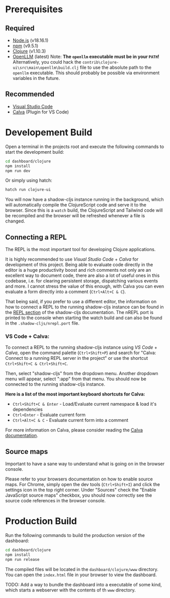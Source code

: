 # Prerequisites
## Required
* [Node.js](https://nodejs.org/en/) (v18.16.1)
* [npm](https://www.npmjs.com/) (v9.5.1)
* [Clojure](https://clojure.org/guides/getting_started) (v1.10.3)
* [OpenLLM](https://github.com/bentoml/OpenLLM) (latest)
Note: **The `openllm` executable must be in your `PATH`!** Alternatively, you could hack the `contrib\clojure-ui\src\main\openllm\build.clj` file to use the absolute path to the `openllm` executable. This should probably be possible via environment variables in the future.

## Recommended
* [Visual Studio Code](https://code.visualstudio.com/)
* [Calva](https://marketplace.visualstudio.com/items?itemName=betterthantomorrow.calva) (Plugin for VS Code)

# Developement Build
Open a terminal in the projects root and execute the following commands to start the development build:
```bash
cd dashboard/clojure
npm install
npm run dev
```
Or simply using hatch:
```bash
hatch run clojure-ui
```
You will now have a shadow-cljs instance running in the background, which will automatically compile the ClojureScript code and serve it to the browser. Since this is a `watch` build, the ClojureScript and Tailwind code will be recompiled and the browser will be refreshed whenever a file is changed.

## Connecting a REPL
The REPL is the most important tool for developing Clojure applications.

It is highly recommended to use *Visual Studio Code* + *Calva* for development of this project. Being able to evaluate code directly in the editor is a huge productivity boost and rich comments not only are an excellent way to document code, there are also a lot of useful ones in this codebase, i.e. for clearing persistent storage, dispatching various events and more.
I cannot stress the value of this enough, with Calva you can even evaluate a form directly into a comment (`Ctrl+Alt+C & C`).

That being said, if you prefer to use a different editor, the information on how to connect a REPL to the running shadow-cljs instance can be found in the [REPL section](https://shadow-cljs.github.io/docs/UsersGuide.html#_repl_2) of the shadow-cljs documentation. The nREPL port is printed to the console when starting the watch build and can also be found in the `.shadow-cljs/nrepl.port` file.

### VS Code + Calva:
To connect a REPL to the running shadow-cljs instance using *VS Code* + *Calva*, open the command palette (`Ctrl+Shift+P`) and search for "Calva: Connect to a running REPL server in the project" or use the shortcut `Ctrl+Shift+C & Ctrl+Shift+C`.

Then, select "shadow-cljs" from the dropdown menu. Another dropdown menu will appear, select ":app" from that menu. You should now be connected to the running shadow-cljs instance.

**Here is a list of the most important keyboard shortcuts for Calva:**
* `Ctrl+Shift+C & Enter` - Load/Evaluate current namespace & load it's dependencies
* `Ctrl+Enter` - Evaluate current form
* `Ctrl+Alt+C & C` - Evaluate current form into a comment

For more information on Calva, please consider reading the [Calva documentation](https://calva.io/finding-commands/).

## Source maps
Important to have a sane way to understand what is going on in the browser console.

Please refer to your browsers documentation on how to enable source maps. For Chrome, simply open the dev tools (`Ctrl+Shift+I`) and click the settings icon in the top right corner. Under "Sources" check the "Enable JavaScript source maps" checkbox, you should now correctly see the source code references in the browser console.

# Production Build
Run the following commands to build the production version of the dashboard:
```bash
cd dashboard/clojure
npm install
npm run release
```
The compiled files will be located in the `dashboard/clojure/www` directory. You can open the `index.html` file in your browser to view the dashboard.

TODO: Add a way to bundle the dashboard into a executable of some kind, which starts a webserver with the contents of th `www` directory.
